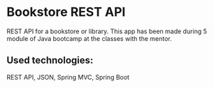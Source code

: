 # Bookstore REST API 

REST API for a bookstore or library. This app has been made during 5 module of Java bootcamp at the classes with the mentor.  



## Used technologies: 

REST API, JSON, Spring MVC, Spring Boot


